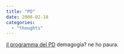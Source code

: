 ```yaml
---
title: "PD"
date: 2008-02-18
categories: 
  - "thoughts"
---
```


[il programma del PD](http://www.repubblica.it/2008/02/sezioni/politica/verso-elezioni-3/dodici-punti/dodici-punti.html) demagogia? ne ho paura.
